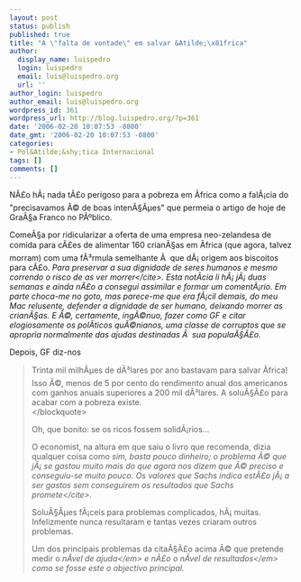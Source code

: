 ```yaml
---
layout: post
status: publish
published: true
title: "A \"falta de vontade\" em salvar &Atilde;\x81frica"
author:
  display_name: luispedro
  login: luispedro
  email: luis@luispedro.org
  url: ''
author_login: luispedro
author_email: luis@luispedro.org
wordpress_id: 361
wordpress_url: http://blog.luispedro.org/?p=361
date: '2006-02-20 10:07:53 -0800'
date_gmt: '2006-02-20 10:07:53 -0800'
categories:
- Pol&Atilde;&shy;tica Internacional
tags: []
comments: []
---
```

<p>N&Atilde;&pound;o h&Atilde;&iexcl; nada t&Atilde;&pound;o perigoso para a pobreza em &Atilde;frica como a fal&Atilde;&iexcl;cia  do "precisavamos &Atilde;&copy; de boas inten&Atilde;&sect;&Atilde;&micro;es" que permeia o artigo de hoje de Gra&Atilde;&sect;a Franco no P&Atilde;&ordm;blico. </p>
<p>Come&Atilde;&sect;a por ridicularizar a oferta de uma empresa neo-zelandesa de comida para c&Atilde;&pound;es de alimentar 160 crian&Atilde;&sect;as em &Atilde;frica (que agora, talvez morram) com uma f&Atilde;&sup3;rmula semelhante &Atilde;&nbsp; que d&Atilde;&iexcl; origem aos biscoitos para c&Atilde;&pound;o. <cite>Para preservar a sua dignidade de seres humanos e mesmo correndo o risco de as ver morrer<&#47;cite>. Esta not&Atilde;&shy;cia li h&Atilde;&iexcl; j&Atilde;&iexcl; duas semanas e ainda n&Atilde;&pound;o a consegui assimilar e formar um coment&Atilde;&iexcl;rio. Em parte choca-me no goto, mas parece-me que era f&Atilde;&iexcl;cil demais, do meu Mac relusente, defender a dignidade de ser humano, deixando morrer as crian&Atilde;&sect;as. E &Atilde;&copy;, certamente, ing&Atilde;&copy;nuo, fazer como GF e citar elogiosamente os pol&Atilde;&shy;ticos qu&Atilde;&copy;nianos, uma classe de corruptos que se apropria normalmente das ajudas destinadas &Atilde;&nbsp; sua popula&Atilde;&sect;&Atilde;&pound;o.</p>
<p>Depois, GF diz-nos</p>
<blockquote><p>
Trinta mil milh&Atilde;&micro;es de d&Atilde;&sup3;lares por ano bastavam para salvar &Atilde;frica! Isso &Atilde;&copy;, menos de 5 por cento do rendimento anual dos americanos com ganhos anuais superiores a 200 mil d&Atilde;&sup3;lares. A solu&Atilde;&sect;&Atilde;&pound;o para acabar com a pobreza existe.<br />
<&#47;blockquote></p>
<p>Oh, que bonito: se os ricos fossem solid&Atilde;&iexcl;rios...</p>
<p>O economist, na altura em que saiu o livro que recomenda, dizia qualquer coisa como <cite>sim, basta pouco dinheiro; o problema &Atilde;&copy; que j&Atilde;&iexcl; se gastou muito mais do que agora nos dizem que &Atilde;&copy; preciso e conseguiu-se muito pouco. Os valores que Sachs indica est&Atilde;&pound;o j&Atilde;&iexcl; a ser gastos sem conseguirem os resultados que Sachs promete<&#47;cite>.</p>
<p>Solu&Atilde;&sect;&Atilde;&micro;es f&Atilde;&iexcl;ceis para problemas complicados, h&Atilde;&iexcl; muitas. Infelizmente nunca resultaram e tantas vezes criaram outros problemas.</p>
<p>Um dos principais problemas da cita&Atilde;&sect;&Atilde;&pound;o acima &Atilde;&copy; que pretende medir o <em>n&Atilde;&shy;vel de ajuda<&#47;em> e n&Atilde;&pound;o o <em>n&Atilde;&shy;vel de resultados<&#47;em> como se fosse este o objectivo principal.</p>
